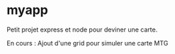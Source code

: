 # myapp
Petit projet express et node pour deviner une carte. 

En cours : Ajout d'une grid pour simuler une carte MTG
